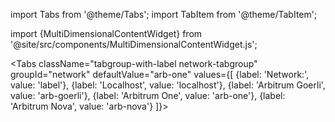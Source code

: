 import Tabs from '@theme/Tabs';
import TabItem from '@theme/TabItem';

import {MultiDimensionalContentWidget} from '@site/src/components/MultiDimensionalContentWidget.js';

<MultiDimensionalContentWidget />

<!-- todo: end the annoyance of this file not being clearly tightly coupled to the MultiDimensionalContentWidget.js file that lives somewhere else; probably move it next to that other file -->

<div className='dynamic-content-tabs'>
<Tabs className="tabgroup-with-label os-tabgroup" groupId="os" defaultValue="others" values={[
    {label: 'Operating system:', value: 'label'},
    {label: 'Linux, MacOS, Arm64', value: 'others'},
    {label: 'Windows', value: 'win'}
]}>
  <TabItem className="unclickable-element" value="label"></TabItem>
  <TabItem value="others"></TabItem>
  <TabItem value="win"></TabItem>
</Tabs>

<Tabs className="tabgroup-with-label network-tabgroup" groupId="network" defaultValue="arb-one" values={[
        {label: 'Network:', value: 'label'},
        {label: 'Localhost', value: 'localhost'},
        {label: 'Arbitrum Goerli', value: 'arb-goerli'},
        {label: 'Arbitrum One', value: 'arb-one'},
        {label: 'Arbitrum Nova', value: 'arb-nova'}
    ]}>
    <TabItem className="unclickable-element" value="label"></TabItem>
    <TabItem value="localhost"></TabItem>
    <TabItem value="arb-goerli"></TabItem>
    <TabItem value="arb-one"></TabItem>
    <TabItem value="arb-nova"></TabItem>
    
</Tabs>
</div>
